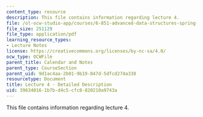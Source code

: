 ```yaml
---
content_type: resource
description: This file contains information regarding lecture 4.
file: /ol-ocw-studio-app/courses/6-851-advanced-data-structures-spring-2012/396340161b7bd4c5cfc8820210a9743a_MIT6_851S12_Lecture4.pdf
file_size: 251129
file_type: application/pdf
learning_resource_types:
- Lecture Notes
license: https://creativecommons.org/licenses/by-nc-sa/4.0/
ocw_type: OCWFile
parent_title: Calendar and Notes
parent_type: CourseSection
parent_uid: 9d1ac4aa-2b01-9b19-847d-5dfcd274a338
resourcetype: Document
title: Lecture 4 - Detailed Description
uid: 39634016-1b7b-d4c5-cfc8-820210a9743a
---
```

This file contains information regarding lecture 4.